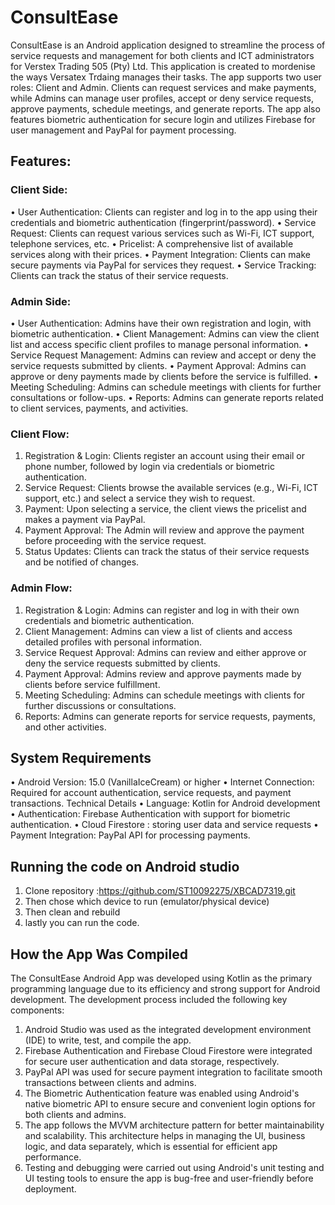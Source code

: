 # ConsultEase 
ConsultEase is an Android application designed to streamline the process of service requests and management for both clients and ICT administrators for Verstex Trading 505 (Pty) Ltd. This application is created to mordenise the ways Versatex Trdaing manages their tasks. The app supports two user roles: Client and Admin. Clients can request services and make payments, while Admins can manage user profiles, accept or deny service requests, approve payments, schedule meetings, and generate reports. The app also features biometric authentication for secure login and utilizes Firebase for user management and PayPal for payment processing.

## Features:

### Client Side:
•	User Authentication: Clients can register and log in to the app using their credentials and biometric authentication (fingerprint/password).
•	Service Request: Clients can request various services such as Wi-Fi, ICT support, telephone services, etc.
•	Pricelist: A comprehensive list of available services along with their prices.
•	Payment Integration: Clients can make secure payments via PayPal for services they request.
•	Service Tracking: Clients can track the status of their service requests.

### Admin Side:
•	User Authentication: Admins have their own registration and login, with biometric authentication.
•	Client Management: Admins can view the client list and access specific client profiles to manage personal information.
•	Service Request Management: Admins can review and accept or deny the service requests submitted by clients.
•	Payment Approval: Admins can approve or deny payments made by clients before the service is fulfilled.
•	Meeting Scheduling: Admins can schedule meetings with clients for further consultations or follow-ups.
•	Reports: Admins can generate reports related to client services, payments, and activities.
   
### Client Flow:
1.	Registration & Login: Clients register an account using their email or phone number, followed by login via credentials or biometric authentication.
2.	Service Request: Clients browse the available services (e.g., Wi-Fi, ICT support, etc.) and select a service they wish to request.
3.	Payment: Upon selecting a service, the client views the pricelist and makes a payment via PayPal.
4.	Payment Approval: The Admin will review and approve the payment before proceeding with the service request.
5.	Status Updates: Clients can track the status of their service requests and be notified of changes.
   
### Admin Flow:
1.	Registration & Login: Admins can register and log in with their own credentials and biometric authentication.
2.	Client Management: Admins can view a list of clients and access detailed profiles with personal information.
3.	Service Request Approval: Admins can review and either approve or deny the service requests submitted by clients.
4.	Payment Approval: Admins review and approve payments made by clients before service fulfillment.
5.	Meeting Scheduling: Admins can schedule meetings with clients for further discussions or consultations.
6.	Reports: Admins can generate reports for service requests, payments, and other activities.
   
## System Requirements

•	Android Version: 15.0 (VanillaIceCream) or higher
•	Internet Connection: Required for account authentication, service requests, and payment transactions.
Technical Details
•	Language: Kotlin for Android development
•	Authentication: Firebase Authentication with support for biometric authentication.
•	Cloud Firestore : storing user data and  service requests 
•	Payment Integration: PayPal API for processing payments.

## Running the code on Android studio
1. Clone repository :https://github.com/ST10092275/XBCAD7319.git
2. Then chose which device to run (emulator/physical device)
3. Then clean and rebuild
4. lastly you can run the code.

## How the App Was Compiled
The ConsultEase Android App was developed using Kotlin as the primary programming language due to its efficiency and strong support for Android development. The development process included the following key components:
1.	Android Studio was used as the integrated development environment (IDE) to write, test, and compile the app.
2.	Firebase Authentication and Firebase Cloud Firestore were integrated for secure user authentication and data storage, respectively.
3.	PayPal API was used for secure payment integration to facilitate smooth transactions between clients and admins.
4.	The Biometric Authentication feature was enabled using Android's native biometric API to ensure secure and convenient login options for both clients and admins.
5.	The app follows the MVVM architecture pattern for better maintainability and scalability. This architecture helps in managing the UI, business logic, and data separately, which is essential for efficient app performance.
6.	Testing and debugging were carried out using Android's unit testing and UI testing tools to ensure the app is bug-free and user-friendly before deployment.

